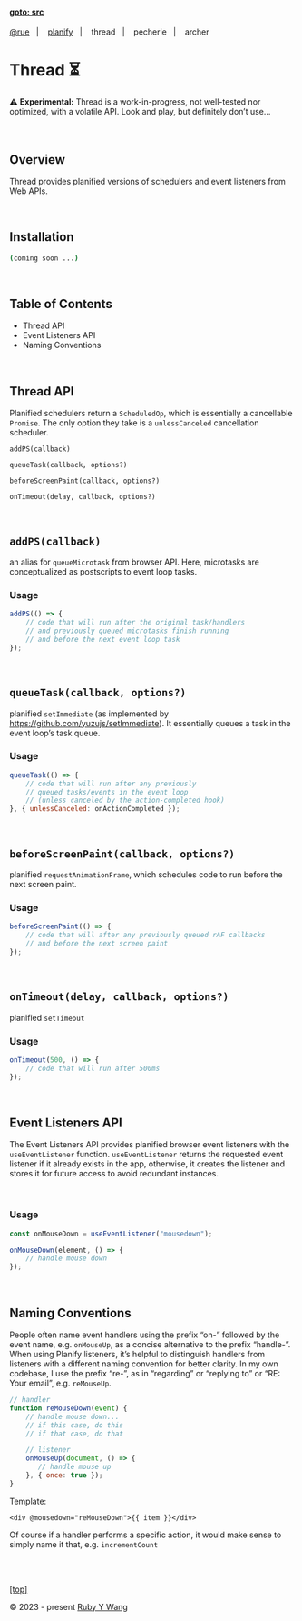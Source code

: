 #### [goto: src](https://github.com/ruby-cube/rue/tree/main/packages/planify)
[@rue](https://github.com/ruby-cube/rue)  &nbsp;&nbsp;|&nbsp; &nbsp;  [planify](https://github.com/ruby-cube/rue/tree/main/packages/planify#goto-src)  &nbsp;&nbsp;|&nbsp; &nbsp; thread  &nbsp;&nbsp;|&nbsp; &nbsp; pecherie  &nbsp;&nbsp;|&nbsp; &nbsp; archer
# Thread ⏳

<aside>
⚠️ <b>Experimental:</b> Thread is a work-in-progress, not well-tested nor optimized, with a volatile API. Look and play, but definitely don’t use…
</aside>
<br/>
<br/>

## Overview

Thread provides planified versions of schedulers and event listeners from Web APIs.

<br/>

## Installation

```bash
(coming soon ...)
```
</br>

## Table of Contents

- Thread API
- Event Listeners API
- Naming Conventions
<br/>

## Thread API

Planified schedulers return a `ScheduledOp`, which is essentially a cancellable `Promise`. The only option they take is a `unlessCanceled` cancellation scheduler.

`addPS(callback)` 

`queueTask(callback, options?)`

`beforeScreenPaint(callback, options?)`

`onTimeout(delay, callback, options?)`

<br/>

## `addPS(callback)` 

an alias for `queueMicrotask` from browser API. Here, microtasks are conceptualized as postscripts to event loop tasks.

### Usage

```jsx
addPS(() => {
    // code that will run after the original task/handlers 
    // and previously queued microtasks finish running
    // and before the next event loop task
});
```
<br/>

## `queueTask(callback, options?)`

planified `setImmediate` (as implemented by https://github.com/yuzujs/setImmediate). It essentially queues a task in the event loop’s task queue.

### Usage

```jsx
queueTask(() => {
    // code that will run after any previously 
    // queued tasks/events in the event loop
    // (unless canceled by the action-completed hook)
}, { unlessCanceled: onActionCompleted });
```
<br/>

## `beforeScreenPaint(callback, options?)`

planified `requestAnimationFrame`, which schedules code to run before the next screen paint.

### Usage

```jsx
beforeScreenPaint(() => {
    // code that will after any previously queued rAF callbacks
    // and before the next screen paint
});
```
<br/>

## `onTimeout(delay, callback, options?)`

planified `setTimeout`

### Usage

```jsx
onTimeout(500, () => {
    // code that will run after 500ms
});
```

<br/>

## Event Listeners API

The Event Listeners API provides planified browser event listeners with the `useEventListener` function. `useEventListener` returns the requested event listener if it already exists in the app, otherwise, it creates the listener and stores it for future access to avoid redundant instances.

<br/>

### Usage

```js
const onMouseDown = useEventListener("mousedown");

onMouseDown(element, () => {
    // handle mouse down
});
```
<br/>

## Naming Conventions

People often name event handlers using the prefix “on-” followed by the event name, e.g. `onMouseUp`, as a concise alternative to the prefix “handle-”. When using Planify listeners, it’s helpful to distinguish handlers from listeners with a different naming convention for better clarity. In my own codebase, I use the prefix “re-”, as in “regarding” or “replying to” or “RE: Your email”, e.g. `reMouseUp`. 

```jsx
// handler
function reMouseDown(event) {
    // handle mouse down...
    // if this case, do this
    // if that case, do that

    // listener
    onMouseUp(document, () => {
       // handle mouse up
    }, { once: true });
}
```

Template:

```tsx
<div @mousedown="reMouseDown">{{ item }}</div>
```

Of course if a handler performs a specific action, it would make sense to simply name it that, e.g. `incrementCount`

<br/>
<br/>

[[top]](https://github.com/ruby-cube/rue/tree/main/packages/planify#goto-src)

© 2023 - present [Ruby Y Wang](https://github.com/ruby-cube)
